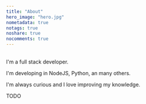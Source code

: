 ```yaml
---
title: "About"
hero_image: "hero.jpg"
nometadata: true
notags: true
noshare: true
nocomments: true
---
```


<br>
I'm a full stack developer.

I'm developing in NodeJS, Python, an many others.

I'm always curious and I love improving my knowledge.

TODO